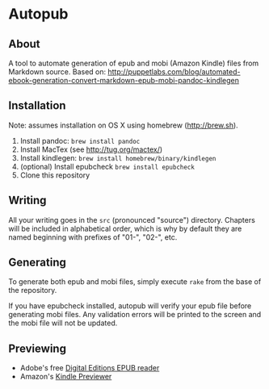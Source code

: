 # Autopub

## About

A tool to automate generation of epub and mobi (Amazon Kindle) files from
Markdown source. Based on: http://puppetlabs.com/blog/automated-ebook-generation-convert-markdown-epub-mobi-pandoc-kindlegen

## Installation

Note: assumes installation on OS X using homebrew (http://brew.sh).

1. Install pandoc: `brew install pandoc`
1. Install MacTex (see http://tug.org/mactex/)
1. Install kindlegen: `brew install homebrew/binary/kindlegen`
1. (optional) Install epubcheck `brew install epubcheck`
1. Clone this repository 

## Writing

All your writing goes in the `src` (pronounced "source") directory. Chapters
will be included in alphabetical order, which is why by default they are named
beginning with prefixes of "01-", "02-", etc.

## Generating

To generate both epub and mobi files, simply execute `rake` from the base of
the repository.

If you have epubcheck installed, autopub will verify your epub file before
generating mobi files. Any validation errors will be printed to the screen and
the mobi file will not be updated.

## Previewing

- Adobe's free [Digital Editions EPUB reader](http://www.adobe.com/products/digital-editions.html)
- Amazon's [Kindle Previewer](http://www.amazon.com/gp/feature.html/?docId=1000765261)

